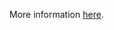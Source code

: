 More information [here](https://docs.paloaltonetworks.com/content/techdocs/en_US/prisma/prisma-cloud/prisma-cloud-code-security-policy-reference/google-cloud-policies/google-cloud-networking-policies/ensure-cloud-armor-prevents-message-lookup-in-log4j2.html).
